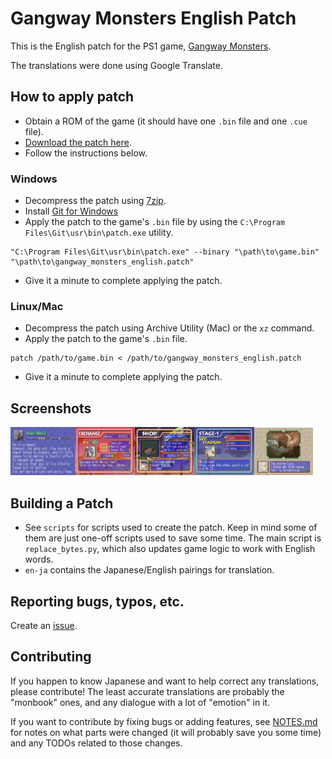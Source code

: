 # Gangway Monsters English Patch

This is the English patch for the PS1 game, [Gangway Monsters](https://www.giantbomb.com/gangway-monsters/3030-23375/).

The translations were done using Google Translate.

## How to apply patch

* Obtain a ROM of the game (it should have one `.bin` file and one `.cue` file).
* [Download the patch here](https://gangway-monsters-english.s3.amazonaws.com/gangway_monsters_english_v0.2.patch.xz).
* Follow the instructions below.

### Windows

* Decompress the patch using [7zip](https://www.7-zip.org/).
* Install [Git for Windows](https://git-scm.com/download/win)
* Apply the patch to the game's `.bin` file by using the `C:\Program Files\Git\usr\bin\patch.exe` utility.

```
"C:\Program Files\Git\usr\bin\patch.exe" --binary "\path\to\game.bin" "\path\to\gangway_monsters_english.patch"
```

* Give it a minute to complete applying the patch.


### Linux/Mac

* Decompress the patch using Archive Utility (Mac) or the `xz` command.
* Apply the patch to the game's `.bin` file.

```
patch /path/to/game.bin < /path/to/gangway_monsters_english.patch
```

* Give it a minute to complete applying the patch.

## Screenshots

<img width="20.5%" src="https://github.com/stephwag/gangway-monsters-english-patch/raw/master/screenshots/1.png"><img width="19%" src="https://github.com/stephwag/gangway-monsters-english-patch/raw/master/screenshots/2.png"><img width="18.8%" src="https://github.com/stephwag/gangway-monsters-english-patch/raw/master/screenshots/3.png"><img width="19%" src="https://github.com/stephwag/gangway-monsters-english-patch/raw/master/screenshots/4.png"><img width="18.7%" src="https://github.com/stephwag/gangway-monsters-english-patch/raw/master/screenshots/5.png">

## Building a Patch

* See `scripts` for scripts used to create the patch. Keep in mind some of them are just one-off scripts used to save some time. The main script is `replace_bytes.py`, which also updates game logic to work with English words.
* `en-ja` contains the Japanese/English pairings for translation.

## Reporting bugs, typos, etc.

Create an [issue](https://github.com/stephwag/gangway-monsters-english-patch/issues).

## Contributing

If you happen to know Japanese and want to help correct any translations, please contribute! The least accurate translations are probably the "monbook" ones, and any dialogue with a lot of "emotion" in it.

If you want to contribute by fixing bugs or adding features, see [NOTES.md](https://github.com/stephwag/gangway-monsters-english-patch/blob/master/NOTES.md) for notes on what parts were changed (it will probably save you some time) and any TODOs related to those changes.
